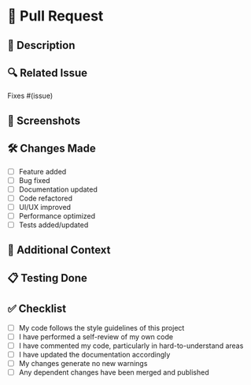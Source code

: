 # 🚀 Pull Request

## 📝 Description

<!-- A clear and concise description of what this PR adds or changes -->

## 🔍 Related Issue

<!-- Link to the issue this PR addresses (if applicable) -->

Fixes #(issue)

## 📸 Screenshots

<!-- If applicable, add screenshots to help explain your changes -->

## 🛠️ Changes Made

<!-- List the changes made -->

- [ ] Feature added
- [ ] Bug fixed
- [ ] Documentation updated
- [ ] Code refactored
- [ ] UI/UX improved
- [ ] Performance optimized
- [ ] Tests added/updated

## 💭 Additional Context

<!-- Add any other context about the PR here -->

## 📋 Testing Done

<!-- Describe the testing you have done -->

## ✅ Checklist

<!-- Mark completed items with an [x] -->

- [ ] My code follows the style guidelines of this project
- [ ] I have performed a self-review of my own code
- [ ] I have commented my code, particularly in hard-to-understand areas
- [ ] I have updated the documentation accordingly
- [ ] My changes generate no new warnings
- [ ] Any dependent changes have been merged and published

